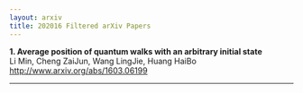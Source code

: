 ```yaml
---
layout: arxiv
title: 202016 Filtered arXiv Papers
---
```


**1.    Average position of quantum walks with an arbitrary initial state**  
Li Min, Cheng ZaiJun, Wang LingJie, Huang HaiBo  
http://www.arxiv.org/abs/1603.06199  
<blockquote>
<p>

</p>
</blockquote>

------

